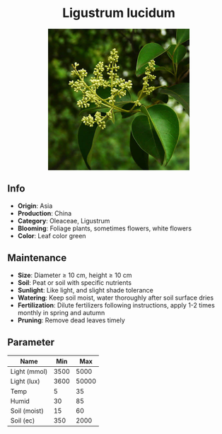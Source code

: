 <h1 align='center'>Ligustrum lucidum</h1>
<p align="center">
    <img 
        align='center'
        width='320'
        src="../images/ligustrum lucidum.png" 
        alt='Ligustrum lucidum' />
</p>

## Info

 - **Origin**: Asia
 - **Production**: China
 - **Category**: Oleaceae, Ligustrum
 - **Blooming**: Foliage plants, sometimes flowers, white flowers
 - **Color**: Leaf color green

## Maintenance

 - **Size**: Diameter ≥ 10 cm, height ≥ 10 cm
 - **Soil**: Peat or soil with specific nutrients
 - **Sunlight**: Like light, and slight shade tolerance
 - **Watering**: Keep soil moist, water thoroughly after soil surface dries
 - **Fertilization**: Dilute fertilizers following instructions, apply 1-2 times monthly in spring and autumn
 - **Pruning**: Remove dead leaves timely

## Parameter

| Name         | Min  | Max   |
|--------------|------|-------|
| Light (mmol) | 3500 | 5000  |
| Light (lux)  | 3600 | 50000 |
| Temp         | 5    | 35    |
| Humid        | 30   | 85    |
| Soil (moist) | 15   | 60    |
| Soil (ec)    | 350  | 2000  |